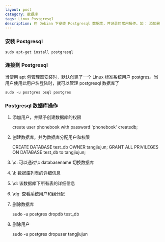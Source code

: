 ```yaml
---
layout: post
category: 数据库
tags: Linux Postgresql 
description: 在 Debian 下安装 Postgresql 数据库，并记录的常用操作。如： 添加删除用户，添加删除数据库。查询数据库等。
---
```


### 安装 Postgresql

    sudo apt-get install postgresql

### 连接到 Postgresql
  当使用 apt 包管理器安装时，默认创建了一个 Linux 标准系统用户 postgres。当用户使用此用户名登陆时，就可以管理 postgresql 数据库了

    sudo -u postgres psql postgres
    
### Postgresql 数据库操作
  1. 添加用户，并赋予创建数据库的权限

        create user phonebook with password 'phonebook' createdb;

  2. 创建数据库，并为数据库分配用户和权限

        CREATE DATABASE test_db OWNER tangjiujun;
        GRANT ALL PRIVILEGES ON DATABASE test_db to tangjiujun;
        
  3. \c: 可以通过\c databasename  切换数据库
  4. \l: 数据库列表的详细信息
  5. \d: 该数据库下所有表的详细信息
  6. \dg: 查看系统用户和组分配
  7. 删除数据库

        sudo -u postgres dropdb test_db
        
  8. 删除用户

        sudo -u postgres dropuser tangjiujun
